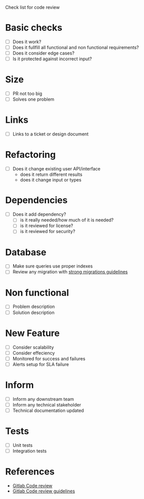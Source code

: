 Check list for code review 

# Basic checks

- [ ] Does it work?
- [ ] Does it fullfill all functional and non functional requirements?
- [ ] Does it consider edge cases?
- [ ] Is it protected against incorrect input?

# Size 

- [ ]  PR not too big
- [ ]  Solves one problem

# Links

- [ ] Links to a ticket or design document

# Refactoring

- [ ] Does it change existing user API/interface
  - does it return different results
  - does it change input or types

# Dependencies

- [ ] Does it add dependency?
  - [ ] is it really needed/how much of it is needed?
  - [ ] is it reviewed for license?
  - [ ] is it reviewed for security?

# Database

- [ ] Make sure queries use proper indexes
- [ ] Review any migration with [strong migrations guidelines](https://github.com/ankane/strong_migrations)

# Non functional

- [ ] Problem description
- [ ] Solution description

# New Feature

- [ ] Consider scalability
- [ ] Consider effeciency
- [ ] Monitored for success and failures
- [ ] Alerts setup for SLA failure

# Inform

- [ ] Inform any downstream team
- [ ] Inform any technical stakeholder
- [ ] Technical documentation updated

# Tests

- [ ] Unit tests
- [ ] Integration tests

# References

- [Gitlab Code review](https://about.gitlab.com/handbook/engineering/workflow/code-review/)
- [Gitlab Code review guidelines](https://docs.gitlab.com/ee/development/code_review.html)